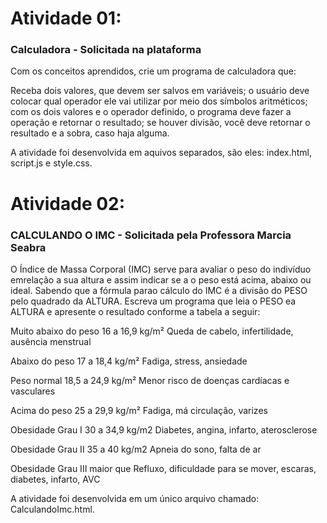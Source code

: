 # Atividade 01:
### Calculadora - Solicitada na plataforma

Com os conceitos aprendidos, crie um programa de calculadora que: 

Receba dois valores, que devem ser salvos em variáveis; 
o usuário deve colocar qual operador ele vai utilizar por meio dos símbolos aritméticos; 
com os dois valores e o operador definido, o programa deve fazer a operação e retornar o resultado; 
se houver divisão, você deve retornar o resultado e a sobra, caso haja alguma. 

A atividade foi desenvolvida em aquivos separados, são eles: index.html, script.js e style.css.


# Atividade 02:
### CALCULANDO O IMC  - Solicitada pela Professora Marcia Seabra

O Índice de Massa Corporal (IMC) serve para avaliar o peso do indivíduo emrelação a sua altura e assim indicar se a o peso está acima, abaixo ou ideal. Sabendo que a fórmula parao cálculo do IMC é a divisão do PESO pelo quadrado da ALTURA. Escreva um programa que leia o PESO ea ALTURA e apresente o resultado conforme a tabela a seguir:

Muito abaixo do peso 16 a 16,9 kg/m² Queda de cabelo, infertilidade, ausência menstrual

Abaixo do peso 17 a 18,4 kg/m² Fadiga, stress, ansiedade

Peso normal 18,5 a 24,9 kg/m² Menor risco de doenças cardíacas e vasculares

Acima do peso 25 a 29,9 kg/m² Fadiga, má circulação, varizes

Obesidade Grau I 30 a 34,9 kg/m2 Diabetes, angina, infarto, aterosclerose

Obesidade Grau II 35 a 40 kg/m2 Apneia do sono, falta de ar

Obesidade Grau III maior que Refluxo, dificuldade para se mover, escaras, diabetes, infarto, AVC

A atividade foi desenvolvida em um único arquivo chamado: CalculandoImc.html.